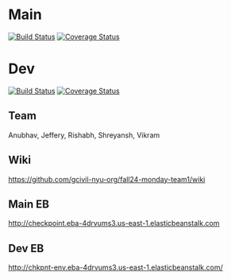 # Main 

[![Build Status](https://app.travis-ci.com/gcivil-nyu-org/fall24-monday-team1.svg?token=bNZdrTj77W4qE7kqbxsq&branch=main)](https://app.travis-ci.com/gcivil-nyu-org/fall24-monday-team1)
[![Coverage Status](https://coveralls.io/repos/github/gcivil-nyu-org/fall24-monday-team1/badge.svg?branch=main)](https://coveralls.io/github/gcivil-nyu-org/fall24-monday-team1?branch=main)


# Dev
[![Build Status](https://app.travis-ci.com/gcivil-nyu-org/fall24-monday-team1.svg?token=bNZdrTj77W4qE7kqbxsq&branch=dev)](https://app.travis-ci.com/gcivil-nyu-org/fall24-monday-team1)
[![Coverage Status](https://coveralls.io/repos/github/gcivil-nyu-org/fall24-monday-team1/badge.svg?branch=dev)](https://coveralls.io/github/gcivil-nyu-org/fall24-monday-team1?branch=dev)




## Team
Anubhav, Jeffery, Rishabh, Shreyansh, Vikram

## Wiki

https://github.com/gcivil-nyu-org/fall24-monday-team1/wiki

## Main EB

http://checkpoint.eba-4drvums3.us-east-1.elasticbeanstalk.com


## Dev EB

http://chkpnt-env.eba-4drvums3.us-east-1.elasticbeanstalk.com/


